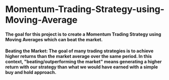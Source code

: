 # Momentum-Trading-Strategy-using-Moving-Average

#### The goal for this project is to create a Momentum Trading Strategy using Moving Averages which can beat the market. 
#### Beating the Market: The goal of many trading strategies is to achieve higher returns than the market average over the same period. In this context, "beating/outperforming the market" means generating a higher return with our strategy than what we would have earned with a simple buy and hold approach.
